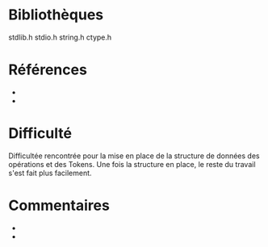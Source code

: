 # Bibliothèques
stdlib.h
stdio.h
string.h
ctype.h

# Références
*
*

# Difficulté
Difficultée rencontrée pour la mise en place de la structure de données des opérations 
et des Tokens. Une fois la structure en place, le reste du travail s'est fait plus facilement.

# Commentaires
* 
* 

